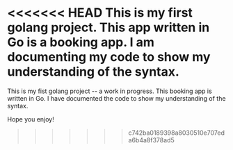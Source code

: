 <<<<<<< HEAD
This is my first golang project. This app written in Go is a booking app.
I am documenting my code to show my understanding of the syntax.
=======
This is my fist golang project -- a work in progress. This booking app is written in Go. I have documented the code to show my understanding of the syntax. 

Hope you enjoy!
>>>>>>> c742ba0189398a8030510e707eda6b4a8f378ad5

